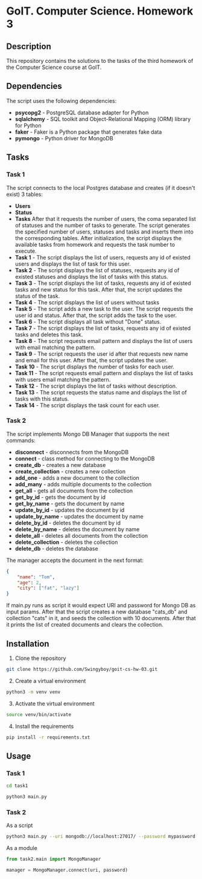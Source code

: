 # GoIT. Computer Science. Homework 3
## Description
This repository contains the solutions to the tasks of the third homework of the Computer Science course at GoIT.
## Dependencies
The script uses the following dependencies:
 - **psycopg2** - PostgreSQL database adapter for Python
 - **sqlalchemy** - SQL toolkit and Object-Relational Mapping (ORM) library for Python
 - **faker** - Faker is a Python package that generates fake data
 - **pymongo** - Python driver for MongoDB
## Tasks
### Task 1
The script connects to the local Postgres database and creates (if it doesn't exist) 3 tables:
 - **Users**
 - **Status**
 - **Tasks**
After that it requests the number of users, the coma separated list of statuses and the number of tasks to generate. The script generates the specified number of users, statuses and tasks and inserts them into the corresponding tables.
After initialization, the script displays the available tasks from homework and requests the task number to execute.
 - **Task 1** - The script displays the list of users, requests any id of existed users and displays the list of task for this user.
 - **Task 2** - The script displays the list of statuses, requests any id of existed statuses and displays the list of tasks with this status.
 - **Task 3** - The script displays the list of tasks, requests any id of existed tasks and new status for this task. After that, the script updates the status of the task.
 - **Task 4** - The script displays the list of users without tasks
 - **Task 5** - The script adds a new task to the user. The script requests the user id and status. After that, the script adds the task to the user.
 - **Task 6** - The script displays all task without "Done" status.
 - **Task 7** - The script displays the list of tasks, requests any id of existed tasks and deletes this task.
 - **Task 8** - The script requests email pattern and displays the list of users with email matching the pattern.
 - **Task 9** - The script requests the user id after that requests new name and email for this user. After that, the script updates the user.
 - **Task 10** - The script displays the number of tasks for each user.
 - **Task 11** - The script requests email pattern and displays the list of tasks with users email matching the pattern.
 - **Task 12** - The script displays the list of tasks without description.
 - **Task 13** - The script requests the status name and displays the list of tasks with this status.
 - **Task 14** - The script displays the task count for each user.
### Task 2
The script implements Mongo DB Manager that supports the next commands:
 - **disconnect** - disconnects from the MongoDB
 - **connect** - class method for connecting to the MongoDB
 - **create_db** - creates a new database
 - **create_collection** - creates a new collection
 - **add_one** - adds a new document to the collection
 - **add_many** - adds multiple documents to the collection
 - **get_all** - gets all documents from the collection
 - **get_by_id** - gets the document by id
 - **get_by_name** - gets the document by name
 - **update_by_id** - updates the document by id
 - **update_by_name** - updates the document by name
 - **delete_by_id** - deletes the document by id
 - **delete_by_name** - deletes the document by name
 - **delete_all** - deletes all documents from the collection
 - **delete_collection** - deletes the collection
 - **delete_db** - deletes the database

The manager accepts the document in the next format:
```json
{
    "name": "Tom",
    "age": 2,
    "city": ["fat", "lazy"]
}
```

If main.py runs as script it would expect URI and password for Mongo DB as input params.
After that the script creates a new database "cats_db" and collection "cats" in it, and seeds the collection with 10 documents.
After that it prints the list of created documents and clears the collection.
## Installation
1. Clone the repository
```bash
git clone https://github.com/Swingyboy/goit-cs-hw-03.git
```
2. Create a virtual environment
```bash
python3 -m venv venv
```
3. Activate the virtual environment
```bash
source venv/bin/activate
```
4. Install the requirements
```bash
pip install -r requirements.txt
```
## Usage
### Task 1
```bash
cd task1
```
```bash
python3 main.py
```
### Task 2
As a script
```bash
python3 main.py --uri mongodb://localhost:27017/ --password mypassword
```
As a module
```python
from task2.main import MongoManager

manager = MongoManager.connect(uri, password)
```